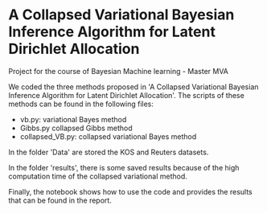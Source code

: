 # A Collapsed Variational Bayesian Inference Algorithm for Latent Dirichlet Allocation
Project for the course of Bayesian Machine learning - Master MVA

We coded the three methods proposed in 'A Collapsed Variational Bayesian Inference Algorithm for Latent Dirichlet Allocation'. The scripts of these methods can be found in the following files:
- vb.py:  variational Bayes method
- Gibbs.py collapsed Gibbs method
- collapsed_VB.py: collapsed variational Bayes method

In the folder 'Data' are stored the KOS and Reuters datasets. 

In the folder 'results', there is some saved results because of the high computation time of the collapsed variational method.

Finally, the notebook shows how to use the code and provides the results that can be found in the report. 
